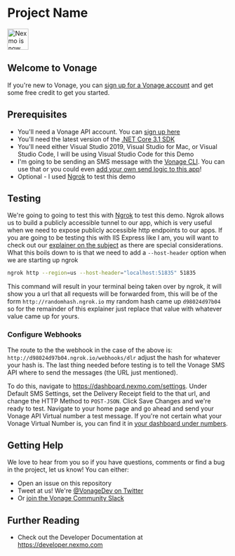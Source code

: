 # Project Name

<img src="https://developer.nexmo.com/assets/images/Vonage_Nexmo.svg" height="48px" alt="Nexmo is now known as Vonage" />

<!-- Add a paragraph about the project. What does it do? Who is it for? Is it actively supported? Your reader just clicked on a random link from another web page and has no idea what Nexmo is ... -->

## Welcome to Vonage

<!-- change "github-repo" at the end of the link to be the name of your repo, this helps us understand which projects are driving signups so we can do more stuff that developers love -->

If you're new to Vonage, you can [sign up for a Vonage account](https://dashboard.nexmo.com/sign-up?utm_source=DEV_REL&utm_medium=github&utm_campaign=receive-dlr-aspnet-core) and get some free credit to get you started.

## Prerequisites

* You'll need a Vonage API account. You can [sign up here](https://dashboard.nexmo.com/sign-up)
* You'll need the latest version of the [.NET Core 3.1 SDK](https://dotnet.microsoft.com/download/dotnet-core/3.1)
* You'll need either Visual Studio 2019, Visual Studio for Mac, or Visual Studio Code, I will be using Visual Studio Code for this Demo
* I'm going to be sending an SMS message with the [Vonage CLI](https://github.com/Nexmo/nexmo-cli). You can use that or you could even [add your own send logic to this app](https://developer.nexmo.com/messaging/sms/code-snippets/send-an-sms/dotnet)!
* Optional - I used [Ngrok](https://developer.nexmo.com/tools/ngrok) to test this demo

## Testing

We're going to going to test this with [Ngrok](https://developer.nexmo.com/tools/ngrok) to test this demo. Ngrok allows us to build a publicly accessible tunnel to our app, which is very useful when we need to expose publicly accessible http endpoints to our apps. If you are going to be testing this with IIS Express like I am, you will want to check out our [explainer on the subject](https://developer.nexmo.com/tools/ngrok#usage-with-iis-express) as there are special considerations. What this boils down to is that we need to add a `--host-header` option when we are starting up ngrok

```sh
ngrok http --region=us --host-header="localhost:51835" 51835
```

This command will result in your terminal being taken over by ngrok, it will show you a url that all requests will be forwarded from, this will be of the form `http://randomhash.ngrok.io` my random hash came up `d98024d97b04` so for the remainder of this explainer just replace that value with whatever value came up for yours.

### Configure Webhooks

The route to the the webhook in the case of the above is: `http://d98024d97b04.ngrok.io/webhooks/dlr` adjust the hash for whatever your hash is. The last thing needed before testing is to tell the Vonage SMS API where to send the messages (the URL just mentioned).

To do this, navigate to https://dashboard.nexmo.com/settings. Under Default SMS Settings, set the Delivery Receipt field to the that url, and change the HTTP Method to `POST-JSON`. Click Save Changes and we're ready to test. Navigate to your home page and go ahead and send your Vonage API Virtual number a test message. If you're not certain what your Vonage Virtual Number is, you can find it in [your dashboard under numbers](https://dashboard.nexmo.com/your-numbers).

## Getting Help

We love to hear from you so if you have questions, comments or find a bug in the project, let us know! You can either:

* Open an issue on this repository
* Tweet at us! We're [@VonageDev on Twitter](https://twitter.com/VonageDev)
* Or [join the Vonage Community Slack](https://developer.nexmo.com/community/slack)

## Further Reading

* Check out the Developer Documentation at <https://developer.nexmo.com>

<!-- add links to the api reference, other documentation, related blog posts, whatever someone who has read this far might find interesting :) -->


